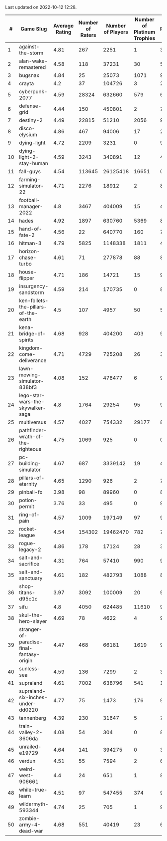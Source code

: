Last updated on 2022-10-12 12:28.


|#|Game Slug|Average Rating|Number of Raters|Number of Players|Number of Platinum Trophies|Max Rarity (%)|
|---|---|---|---|---|---|---|
|1|against-the-storm|4.81|267|2251|1|30|
|2|alan-wake-remastered|4.58|118|37231|30|5|
|3|bugsnax|4.84|25|25073|1071|97|
|4|crayta|4.2|37|104726|3|23|
|5|cyberpunk-2077|4.59|28324|632660|579|61|
|6|defense-grid|4.44|150|450801|2|79|
|7|destiny-2|4.49|22815|51210|2056|98|
|8|disco-elysium|4.86|467|94006|17|28|
|9|dying-light|4.72|2209|3231|0|98|
|10|dying-light-2-stay-human|4.59|3243|340891|12|48|
|11|fall-guys|4.54|113645|26125418|16651|0.7|
|12|farming-simulator-22|4.71|2276|18912|2|83|
|13|football-manager-2022|4.8|3467|404009|15|48|
|14|hades|4.92|1897|630760|5369|89|
|15|hand-of-fate-2|4.56|22|640770|160|72|
|16|hitman-3|4.79|5825|1148338|1811|48|
|17|horizon-chase-turbo|4.61|71|277878|88|83|
|18|house-flipper|4.71|186|14721|15|93|
|19|insurgency-sandstorm|4.59|214|170735|0|8|
|20|ken-follets-the-pillars-of-the-earth|4.5|107|4957|50|56|
|21|kena-bridge-of-spirits|4.68|928|404200|403|94|
|22|kingdom-come-deliverance|4.71|4729|725208|26|30|
|23|lawn-mowing-simulator-838bf3|4.08|152|478477|6|91|
|24|lego-star-wars-the-skywalker-saga|4.8|1764|29254|95|98|
|25|multiversus|4.57|4027|754332|29177|81|
|26|pathfinder-wrath-of-the-righteous|4.75|1069|925|0|0.1|
|27|pc-building-simulator|4.67|687|3339142|19|47|
|28|pillars-of-eternity|4.65|1290|926|2|79|
|29|pinball-fx|3.98|98|89960|0|86|
|30|potion-permit|3.76|33|495|0|97|
|31|ring-of-pain|4.57|1009|197149|97|97|
|32|rocket-league|4.54|154302|19462470|782|74|
|33|rogue-legacy-2|4.86|178|17124|28|36|
|34|salt-and-sacrifice|4.31|764|57410|990|91|
|35|salt-and-sanctuary|4.61|182|482793|1088|83|
|36|shop-titans-d95c1c|3.97|3092|100009|20|98|
|37|sifu|4.8|4050|624485|11610|96|
|38|skul-the-hero-slayer|4.69|78|4622|4|96|
|39|stranger-of-paradise-final-fantasy-origin|4.47|468|66181|1619|98|
|40|sunless-sea|4.59|136|7299|2|38|
|41|supraland|4.61|7002|638796|541|100|
|42|supraland-six-inches-under-dd0220|4.77|75|1473|176|99|
|43|tannenberg|4.39|230|31647|5|78|
|44|train-valley-2-3606da|4.08|54|304|0|89|
|45|unrailed-e19729|4.64|141|394275|0|39|
|46|verdun|4.51|55|7594|2|67|
|47|weird-west-906661|4.4|24|651|1|80|
|48|while-true-learn|4.51|97|547455|374|93|
|49|wildermyth-593344|4.74|25|705|1|90|
|50|zombie-army-4-dead-war|4.68|551|40419|23|66|

